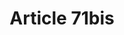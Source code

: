 ---
title: "Article 71bis"
draft: false
exceptions:
- info53b
memberstates:
- IT
score: 3
compensation:
- 
remarks: |
 


link: ""
---